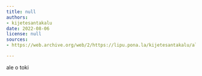 ```yaml
---
title: null
authors:
- kijetesantakalu
date: 2022-08-06
license: null
sources:
- https://web.archive.org/web/2/https://lipu.pona.la/kijetesantakalu/ale-o-toki

---
```


ale o toki
